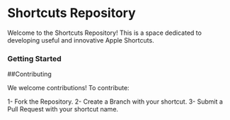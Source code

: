 # Shortcuts Repository

Welcome to the Shortcuts Repository! This is a space dedicated to developing useful and innovative Apple Shortcuts.



### Getting Started

##Contributing

We welcome contributions! To contribute:

1- Fork the Repository.
2- Create a Branch with your shortcut.
3- Submit a Pull Request with your shortcut name.
